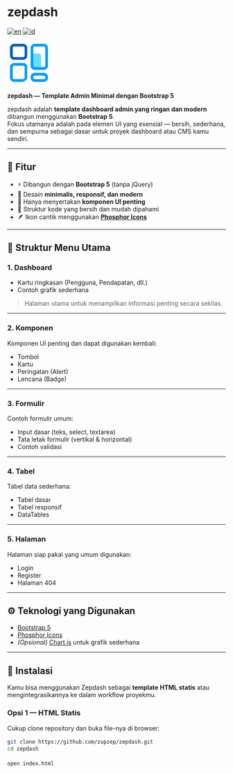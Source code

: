 # zepdash  
[![en](https://img.shields.io/badge/lang-en-red.svg)](README.md)
[![id](https://img.shields.io/badge/lang-id-blue.svg)](README.id.md)

<img src="https://raw.githubusercontent.com/zupzep/zepdash/4416bd5b54ec5591015c683400a423402f71ed3b/assets/img/logo.png" alt="logo" width="100">

**zepdash — Template Admin Minimal dengan Bootstrap 5**

zepdash adalah **template dashboard admin yang ringan dan modern** dibangun menggunakan **Bootstrap 5**.  
Fokus utamanya adalah pada elemen UI yang esensial — bersih, sederhana, dan sempurna sebagai dasar untuk proyek dashboard atau CMS kamu sendiri.

---

## 🚀 Fitur
- ⚡ Dibangun dengan **Bootstrap 5** (tanpa jQuery)
- 💎 Desain **minimalis, responsif, dan modern**
- 🧩 Hanya menyertakan **komponen UI penting**
- 🧭 Struktur kode yang bersih dan mudah dipahami
- 🪶 Ikon cantik menggunakan **[Phosphor Icons](https://phosphoricons.com/)**

---

## 🧭 Struktur Menu Utama

### 1. **Dashboard**
- Kartu ringkasan (Pengguna, Pendapatan, dll.)
- Contoh grafik sederhana  
> Halaman utama untuk menampilkan informasi penting secara sekilas.

---

### 2. **Komponen**
Komponen UI penting dan dapat digunakan kembali:
- Tombol  
- Kartu  
- Peringatan (Alert)  
- Lencana (Badge)  

---

### 3. **Formulir**
Contoh formulir umum:
- Input dasar (teks, select, textarea)
- Tata letak formulir (vertikal & horizontal)
- Contoh validasi  

---

### 4. **Tabel**
Tabel data sederhana:
- Tabel dasar  
- Tabel responsif  
- DataTables  

---

### 5. **Halaman**
Halaman siap pakai yang umum digunakan:
- Login  
- Register  
- Halaman 404  

---

## ⚙️ Teknologi yang Digunakan
- [Bootstrap 5](https://getbootstrap.com/)
- [Phosphor Icons](https://phosphoricons.com/)
- *(Opsional)* [Chart.js](https://www.chartjs.org/) untuk grafik sederhana

---

## 🧩 Instalasi

Kamu bisa menggunakan Zepdash sebagai **template HTML statis** atau mengintegrasikannya ke dalam workflow proyekmu.

### Opsi 1 — HTML Statis
Cukup clone repository dan buka file-nya di browser:
```bash
git clone https://github.com/zupzep/zepdash.git
cd zepdash

open index.html

